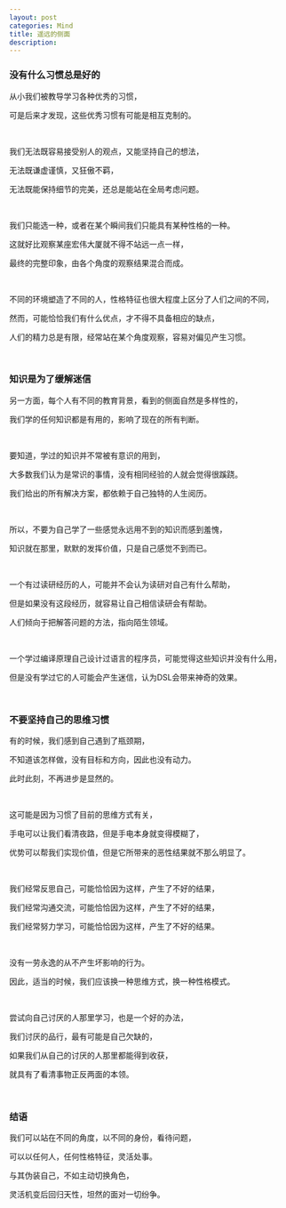 ```yaml
---
layout: post
categories: Mind
title: 遥远的侧面
description: 
---
```


### 没有什么习惯总是好的

从小我们被教导学习各种优秀的习惯，

可是后来才发现，这些优秀习惯有可能是相互克制的。

<br/>

我们无法既容易接受别人的观点，又能坚持自己的想法，

无法既谦虚谨慎，又狂傲不羁，

无法既能保持细节的完美，还总是能站在全局考虑问题。

<br/>

我们只能选一种，或者在某个瞬间我们只能具有某种性格的一种。

这就好比观察某座宏伟大厦就不得不站远一点一样，

最终的完整印象，由各个角度的观察结果混合而成。

<br/>

不同的环境塑造了不同的人，性格特征也很大程度上区分了人们之间的不同，

然而，可能恰恰我们有什么优点，才不得不具备相应的缺点，

人们的精力总是有限，经常站在某个角度观察，容易对偏见产生习惯。

<br/>

### 知识是为了缓解迷信

另一方面，每个人有不同的教育背景，看到的侧面自然是多样性的，

我们学的任何知识都是有用的，影响了现在的所有判断。

<br/>

要知道，学过的知识并不常被有意识的用到，

大多数我们认为是常识的事情，没有相同经验的人就会觉得很蹊跷。

我们给出的所有解决方案，都依赖于自己独特的人生阅历。

<br/>

所以，不要为自己学了一些感觉永远用不到的知识而感到羞愧，

知识就在那里，默默的发挥价值，只是自己感觉不到而已。

<br/>

一个有过读研经历的人，可能并不会认为读研对自己有什么帮助，

但是如果没有这段经历，就容易让自己相信读研会有帮助。

人们倾向于把解答问题的方法，指向陌生领域。

<br/>

一个学过编译原理自己设计过语言的程序员，可能觉得这些知识并没有什么用，

但是没有学过它的人可能会产生迷信，认为DSL会带来神奇的效果。

<br/>

### 不要坚持自己的思维习惯

有的时候，我们感到自己遇到了瓶颈期，

不知道该怎样做，没有目标和方向，因此也没有动力。

此时此刻，不再进步是显然的。

<br/>

这可能是因为习惯了目前的思维方式有关，

手电可以让我们看清夜路，但是手电本身就变得模糊了，

优势可以帮我们实现价值，但是它所带来的恶性结果就不那么明显了。

<br/>

我们经常反思自己，可能恰恰因为这样，产生了不好的结果，

我们经常沟通交流，可能恰恰因为这样，产生了不好的结果，

我们经常努力学习，可能恰恰因为这样，产生了不好的结果。

<br/>

没有一劳永逸的从不产生坏影响的行为。

因此，适当的时候，我们应该换一种思维方式，换一种性格模式。

<br/>

尝试向自己讨厌的人那里学习，也是一个好的办法，

我们讨厌的品行，最有可能是自己欠缺的，

如果我们从自己的讨厌的人那里都能得到收获，

就具有了看清事物正反两面的本领。

<br/>

### 结语

我们可以站在不同的角度，以不同的身份，看待问题，

可以以任何人，任何性格特征，灵活处事。

与其伪装自己，不如主动切换角色，

灵活机变后回归天性，坦然的面对一切纷争。